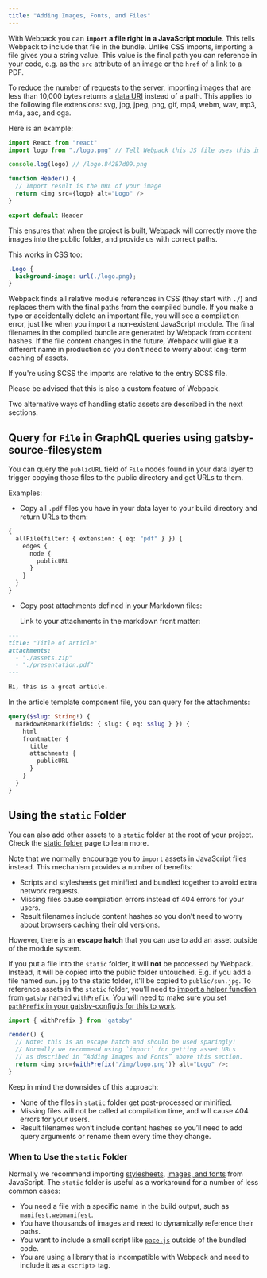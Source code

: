 ```yaml
---
title: "Adding Images, Fonts, and Files"
---
```


With Webpack you can **`import` a file right in a JavaScript module**. This
tells Webpack to include that file in the bundle. Unlike CSS imports, importing
a file gives you a string value. This value is the final path you can reference
in your code, e.g. as the `src` attribute of an image or the `href` of a link to
a PDF.

To reduce the number of requests to the server, importing images that are less
than 10,000 bytes returns a
[data URI](https://developer.mozilla.org/en-US/docs/Web/HTTP/Basics_of_HTTP/Data_URIs)
instead of a path. This applies to the following file extensions: svg, jpg,
jpeg, png, gif, mp4, webm, wav, mp3, m4a, aac, and oga.

Here is an example:

```js
import React from "react"
import logo from "./logo.png" // Tell Webpack this JS file uses this image

console.log(logo) // /logo.84287d09.png

function Header() {
  // Import result is the URL of your image
  return <img src={logo} alt="Logo" />
}

export default Header
```

This ensures that when the project is built, Webpack will correctly move the
images into the public folder, and provide us with correct paths.

This works in CSS too:

```css
.Logo {
  background-image: url(./logo.png);
}
```

Webpack finds all relative module references in CSS (they start with `./`) and
replaces them with the final paths from the compiled bundle. If you make a typo
or accidentally delete an important file, you will see a compilation error, just
like when you import a non-existent JavaScript module. The final filenames in
the compiled bundle are generated by Webpack from content hashes. If the file
content changes in the future, Webpack will give it a different name in
production so you don’t need to worry about long-term caching of assets.

If you're using SCSS the imports are relative to the entry SCSS file.

Please be advised that this is also a custom feature of Webpack.

Two alternative ways of handling static assets are described in the next sections.

## Query for `File` in GraphQL queries using gatsby-source-filesystem

You can query the `publicURL` field of `File` nodes found in your data layer to trigger copying those files to the public directory and get URLs to them.

Examples:

- Copy all `.pdf` files you have in your data layer to your build directory and return URLs to them:

```graphql
{
  allFile(filter: { extension: { eq: "pdf" } }) {
    edges {
      node {
        publicURL
      }
    }
  }
}
```

- Copy post attachments defined in your Markdown files:

  Link to your attachments in the markdown front matter:

```markdown
---
title: "Title of article"
attachments:
  - "./assets.zip"
  - "./presentation.pdf"
---

Hi, this is a great article.
```

In the article template component file, you can query for the attachments:

```graphql
query($slug: String!) {
  markdownRemark(fields: { slug: { eq: $slug } }) {
    html
    frontmatter {
      title
      attachments {
        publicURL
      }
    }
  }
}
```

## Using the `static` Folder

You can also add other assets to a `static` folder at the root of your project. Check the [static folder](/docs/static-folder/) page to learn more.

Note that we normally encourage you to `import` assets in JavaScript files
instead. This mechanism provides a number of benefits:

- Scripts and stylesheets get minified and bundled together to avoid extra
  network requests.
- Missing files cause compilation errors instead of 404 errors for your users.
- Result filenames include content hashes so you don’t need to worry about
  browsers caching their old versions.

However, there is an **escape hatch** that you can use to add an asset outside of
the module system.

If you put a file into the `static` folder, it will **not** be processed by
Webpack. Instead, it will be copied into the public folder untouched. E.g. if you
add a file named `sun.jpg` to the static folder, it'll be copied to
`public/sun.jpg`. To reference assets in the `static` folder, you'll need to
[import a helper function from `gatsby` named `withPrefix`](/docs/gatsby-link/#prefixed-paths-helper).
You will need to make sure
[you set `pathPrefix` in your gatsby-config.js for this to work](/docs/path-prefix/).

```js
import { withPrefix } from 'gatsby'

render() {
  // Note: this is an escape hatch and should be used sparingly!
  // Normally we recommend using `import` for getting asset URLs
  // as described in “Adding Images and Fonts” above this section.
  return <img src={withPrefix('/img/logo.png')} alt="Logo" />;
}
```

Keep in mind the downsides of this approach:

- None of the files in `static` folder get post-processed or minified.
- Missing files will not be called at compilation time, and will cause 404
  errors for your users.
- Result filenames won’t include content hashes so you’ll need to add query
  arguments or rename them every time they change.

### When to Use the `static` Folder

Normally we recommend importing [stylesheets](#adding-a-stylesheet),
[images, and fonts](#adding-images-and-fonts) from JavaScript. The `static`
folder is useful as a workaround for a number of less common cases:

- You need a file with a specific name in the build output, such as
  [`manifest.webmanifest`](https://developer.mozilla.org/en-US/docs/Web/Manifest).
- You have thousands of images and need to dynamically reference their paths.
- You want to include a small script like
  [`pace.js`](http://github.hubspot.com/pace/docs/welcome/) outside of the
  bundled code.
- You are using a library that is incompatible with Webpack and need to
  include it as a `<script>` tag.
